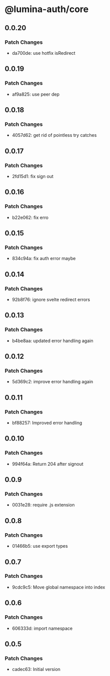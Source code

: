 # @lumina-auth/core

## 0.0.20

### Patch Changes

- da700de: use hotfix isRedirect

## 0.0.19

### Patch Changes

- af9a825: use peer dep

## 0.0.18

### Patch Changes

- 4057d62: get rid of pointless try catches

## 0.0.17

### Patch Changes

- 2fd15d1: fix sign out

## 0.0.16

### Patch Changes

- b22e062: fix erro

## 0.0.15

### Patch Changes

- 834c94a: fix auth error maybe

## 0.0.14

### Patch Changes

- 92b8f76: ignore svelte redirect errors

## 0.0.13

### Patch Changes

- b4be8aa: updated error handling again

## 0.0.12

### Patch Changes

- 5d369c2: improve error handling again

## 0.0.11

### Patch Changes

- bf88257: Improved error handling

## 0.0.10

### Patch Changes

- 994f64a: Return 204 after signout

## 0.0.9

### Patch Changes

- 0031e28: require .js extension

## 0.0.8

### Patch Changes

- 01466b5: use export types

## 0.0.7

### Patch Changes

- 9cdc9c5: Move global namespace into index

## 0.0.6

### Patch Changes

- 606333d: import namespace

## 0.0.5

### Patch Changes

- cadec63: Initial version
